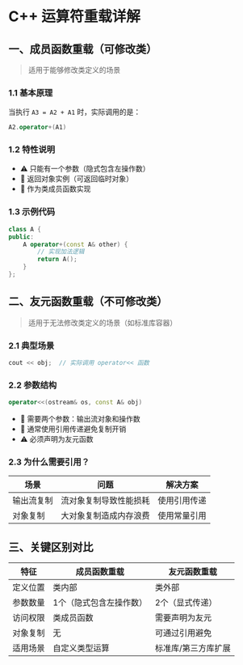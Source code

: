 # C++ 运算符重载详解

## 一、成员函数重载（可修改类）
> 适用于能够修改类定义的场景

### 1.1 基本原理
当执行 `A3 = A2 + A1` 时，实际调用的是：
```cpp
A2.operator+(A1)
```

### 1.2 特性说明
- ⚠️ 只能有一个参数（隐式包含左操作数）
- 🔄 返回对象实例（可返回临时对象）
- 📌 作为类成员函数实现

### 1.3 示例代码
```cpp
class A {
public:
    A operator+(const A& other) {
        // 实现加法逻辑
        return A();
    }
};
```

## 二、友元函数重载（不可修改类）
> 适用于无法修改类定义的场景（如标准库容器）

### 2.1 典型场景
```cpp
cout << obj;  // 实际调用 operator<< 函数
```

### 2.2 参数结构
```cpp
operator<<(ostream& os, const A& obj)
```
- 📌 需要两个参数：输出流对象和操作数
- 📌 通常使用引用传递避免复制开销
- ⚠️ 必须声明为友元函数

### 2.3 为什么需要引用？
| 场景 | 问题 | 解决方案 |
|------|------|----------|
| 输出流复制 | 流对象复制导致性能损耗 | 使用引用传递 |
| 对象复制 | 大对象复制造成内存浪费 | 使用常量引用 |

## 三、关键区别对比
| 特征        | 成员函数重载       | 友元函数重载         |
|-------------|--------------------|----------------------|
| 定义位置    | 类内部             | 类外部               |
| 参数数量    | 1个（隐式包含左操作数） | 2个（显式传递）      |
| 访问权限    | 类成员函数         | 需要声明为友元       |
| 对象复制    | 无                 | 可通过引用避免       |
| 适用场景    | 自定义类型运算     | 标准库/第三方库扩展  |

